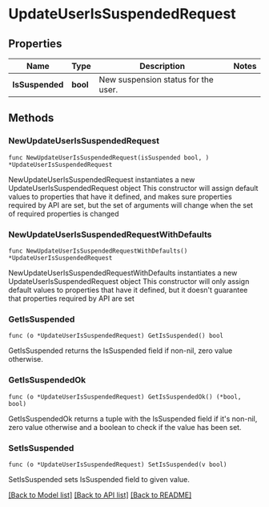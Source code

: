 # UpdateUserIsSuspendedRequest

## Properties

Name | Type | Description | Notes
------------ | ------------- | ------------- | -------------
**IsSuspended** | **bool** | New suspension status for the user. | 

## Methods

### NewUpdateUserIsSuspendedRequest

`func NewUpdateUserIsSuspendedRequest(isSuspended bool, ) *UpdateUserIsSuspendedRequest`

NewUpdateUserIsSuspendedRequest instantiates a new UpdateUserIsSuspendedRequest object
This constructor will assign default values to properties that have it defined,
and makes sure properties required by API are set, but the set of arguments
will change when the set of required properties is changed

### NewUpdateUserIsSuspendedRequestWithDefaults

`func NewUpdateUserIsSuspendedRequestWithDefaults() *UpdateUserIsSuspendedRequest`

NewUpdateUserIsSuspendedRequestWithDefaults instantiates a new UpdateUserIsSuspendedRequest object
This constructor will only assign default values to properties that have it defined,
but it doesn't guarantee that properties required by API are set

### GetIsSuspended

`func (o *UpdateUserIsSuspendedRequest) GetIsSuspended() bool`

GetIsSuspended returns the IsSuspended field if non-nil, zero value otherwise.

### GetIsSuspendedOk

`func (o *UpdateUserIsSuspendedRequest) GetIsSuspendedOk() (*bool, bool)`

GetIsSuspendedOk returns a tuple with the IsSuspended field if it's non-nil, zero value otherwise
and a boolean to check if the value has been set.

### SetIsSuspended

`func (o *UpdateUserIsSuspendedRequest) SetIsSuspended(v bool)`

SetIsSuspended sets IsSuspended field to given value.



[[Back to Model list]](../README.md#documentation-for-models) [[Back to API list]](../README.md#documentation-for-api-endpoints) [[Back to README]](../README.md)


